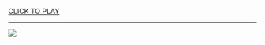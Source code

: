 
<a href="https://premium76.site?title=nfl_game_chair&ref=13M">CLICK TO PLAY</a></h3>
<hr>

<a href="https://premium76.site?title=nfl_game_chair&ref=13M"><img src="https://clearcache.store/games.png"></a>


